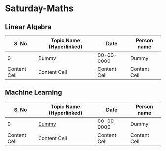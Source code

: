 # Saturday-Maths

## Linear Algebra
| S. No | Topic Name (Hyperlinked)  | Date | Person name |
| ------------- | ------------- | ------------- | ------------- | 
| 0  | [Dummy](https://github.com/cvthirumalakumar/Saturday-Maths/blob/main/Notes/LA/Dummy.pdf)  | 00-00-0000  | Dummy  |
| Content Cell  | Content Cell  | Content Cell  | Content Cell  |


## Machine Learning
| S. No | Topic Name (Hyperlinked)  | Date | Person name |
| ------------- | ------------- | ------------- | ------------- | 
| 0  | [Dummy](https://github.com/cvthirumalakumar/Saturday-Maths/blob/main/Notes/ML/Dummy.pdf)  | 00-00-0000  | Dummy  |
| Content Cell  | Content Cell  | Content Cell  | Content Cell  |

